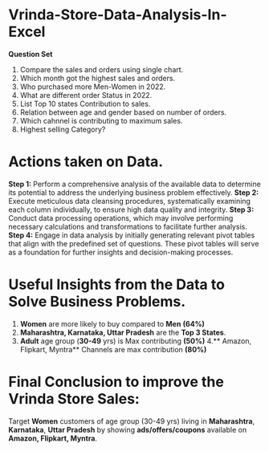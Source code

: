# Vrinda-Store-Data-Analysis-In-Excel

**Question Set**
1. Compare the sales and orders using single chart.
2. Which month got the highest sales and orders.
3. Who purchased more Men-Women in 2022.
4. What are different order Status in 2022.
5. List Top 10 states Contribution to sales.
6. Relation between age and gender based on number of orders.
7. Which cahnnel is contributing to maximum sales.
8. Highest selling Category?

# Actions taken on Data.

**Step 1:** Perform a comprehensive analysis of the available data to determine its potential to address the underlying business problem effectively. 
**Step 2:** Execute meticulous data cleansing procedures, systematically examining each column individually, to ensure high data quality and integrity. 
**Step 3:** Conduct data processing operations, which may involve performing necessary calculations and transformations to facilitate further analysis. 
**Step 4:** Engage in data analysis by initially generating relevant pivot tables that align with the predefined set of questions. These pivot tables will serve as a foundation for further insights and decision-making processes.

# Useful Insights from the Data to Solve Business Problems.
1. **Women** are more likely to buy compared to **Men** **(64%)**
2. **Maharashtra, Karnataka, Uttar Pradesh** are the **Top 3 States**.
3. **Adult** age group (**30-49** yrs) is Max contributing **(50%)** 
4.** Amazon, Flipkart, Myntra** Channels are max contribution **(80%)**

# Final Conclusion to improve the Vrinda Store Sales:
Target **Women** customers of age group (30-49 yrs) living in **Maharashtra**, **Karnataka**, **Uttar Pradesh** by showing **ads/offers/coupons** available on **Amazon, Flipkart, Myntra**.
